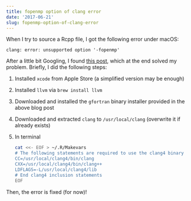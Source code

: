 ```yaml
---
title: fopenmp option of clang error
date: '2017-06-21'
slug: fopenmp-option-of-clang-error
---
```


When I try to source a Rcpp file, I got the following error under macOS:

```
clang: error: unsupported option '-fopenmp'
```

After a little bit Googling, I found [this post](http://thecoatlessprofessor.com/programming/openmp-in-r-on-os-x/), which at the end solved my problem. Briefly, I did the following steps:

1. Installed `xcode` from Apple Store (a simplified version may be enough)
2. Installed `llvm` via `brew install llvm`
3. Downloaded and installed the `gfortran` binary installer provided in the above blog post
4. Downloaded and extracted `clang` to `/usr/local/clang` (overwrite it if already exists)
5. In terminal

   ```bash
   cat <<- EOF > ~/.R/Makevars
   # The following statements are required to use the clang4 binary
   CC=/usr/local/clang4/bin/clang
   CXX=/usr/local/clang4/bin/clang++
   LDFLAGS=-L/usr/local/clang4/lib
   # End clang4 inclusion statements
   EOF
   ```
   
Then, the error is fixed (for now)!
